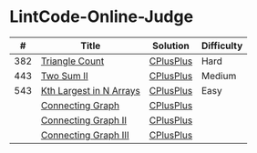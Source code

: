 # LintCode-Online-Judge

| # | Title | Solution | Difficulty |
| --- | --- | --- | --- |
| 382 | [Triangle Count](http://www.lintcode.com/en/problem/triangle-count/) | [CPlusPlus](https://github.com/yuanhui-yang/LintCode-Online-Judge/blob/master/triangle-count.cpp) | Hard |
| 443 | [Two Sum II](http://www.lintcode.com/en/problem/two-sum-ii/) | [CPlusPlus](https://github.com/yuanhui-yang/LintCode-Online-Judge/blob/master/two-sum-ii.cpp) | Medium |
| 543 | [Kth Largest in N Arrays](http://www.lintcode.com/en/problem/kth-largest-in-n-arrays/) | [CPlusPlus](https://github.com/yuanhui-yang/LintCode-Online-Judge/blob/master/kth-largest-in-n-arrays.cpp) | Easy |
| | [Connecting Graph](http://www.lintcode.com/en/problem/connecting-graph/) | [CPlusPlus](https://github.com/yuanhui-yang/LintCode-Online-Judge/blob/master/connecting-graph.cpp) |  |
| | [Connecting Graph II](http://www.lintcode.com/en/problem/connecting-graph-ii/) | [CPlusPlus](https://github.com/yuanhui-yang/LintCode-Online-Judge/blob/master/connecting-graph-ii.cpp) |  |
| | [Connecting Graph III](http://www.lintcode.com/en/problem/connecting-graph-iii/) | [CPlusPlus](https://github.com/yuanhui-yang/LintCode-Online-Judge/blob/master/connecting-graph-iii.cpp) |  |